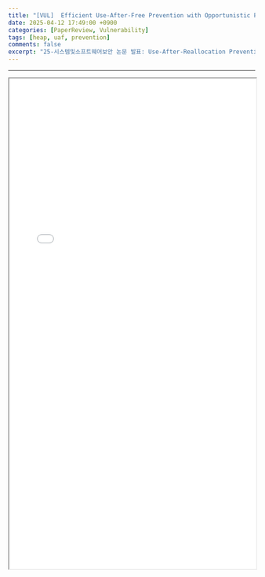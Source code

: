 ```yaml
---
title: "[VUL]  Efficient Use-After-Free Prevention with Opportunistic Page-Level Sweeping [NDSS '24]"
date: 2025-04-12 17:49:00 +0900
categories: [PaperReview, Vulnerability]
tags: [heap, uaf, prevention]
comments: false
excerpt: "25-시스템및소프트웨어보안 논문 발표: Use-After-Reallocation Prevention - HASHVAC"
---
```

---

<iframe src="\assets\pdf\UAF_HUSHVAC_250403.pdf" width="100%" height="1000px">
    이 브라우저는 PDF 미리보기를 지원하지 않습니다.
</iframe>
